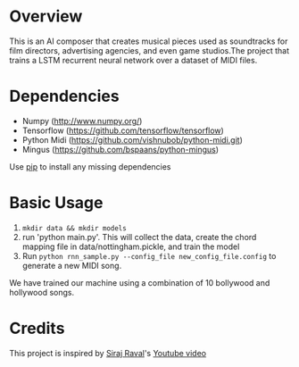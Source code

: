 # Overview

This is an AI composer that creates musical pieces used as soundtracks for film directors, advertising agencies, and even game studios.The project that trains a LSTM recurrent neural network over a dataset of MIDI files.

Dependencies
============

* Numpy (http://www.numpy.org/)
* Tensorflow (https://github.com/tensorflow/tensorflow)
* Python Midi (https://github.com/vishnubob/python-midi.git)
* Mingus (https://github.com/bspaans/python-mingus)

Use [pip](https://pypi.python.org/pypi/pip) to install any missing dependencies

Basic Usage
===========

1. `mkdir data && mkdir models`
2. run 'python main.py'. This will collect the data, create the chord mapping file in data/nottingham.pickle, and train the model
3. Run `python rnn_sample.py --config_file new_config_file.config` to generate a new MIDI song.

We have trained our machine using a combination of 10 bollywood and hollywood songs.

Credits
===========
This project is inspired by [Siraj Raval](https://github.com/llSourcell)'s [Youtube video](https://www.youtube.com/watch?v=S_f2qV2_U00) 
